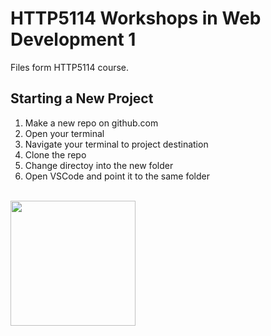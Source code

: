 # HTTP5114 Workshops in Web Development 1

Files form HTTP5114 course.

## Starting a New Project

1. Make a new repo on github.com
2. Open your terminal
3. Navigate your terminal to project destination
4. Clone the repo
5. Change directoy into the new folder
6. Open VSCode and point it to the same folder

<br>
<a href="https://codeadam.ca">
<img src="https://cdn.codeadam.ca/images@1.0.0/codeadam-logo-coloured-horizontal.png" width="200">
</a>
